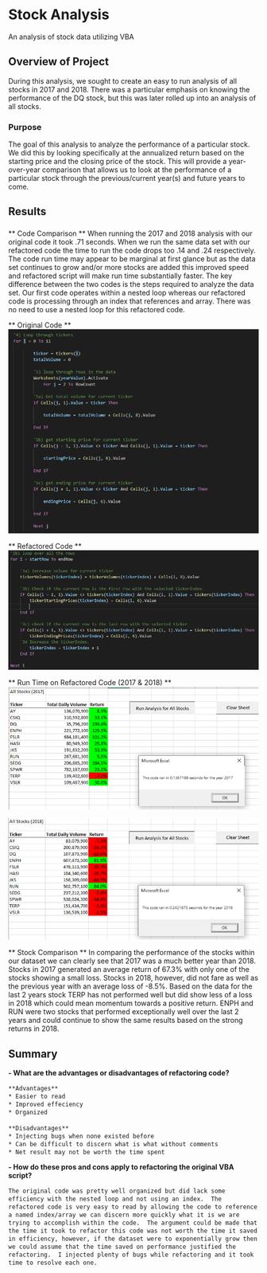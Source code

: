 # Stock Analysis
An analysis of stock data utilizing VBA

## Overview of Project
During this analysis, we sought to create an easy to run analysis of all stocks in 2017 and 2018.  There was a particular emphasis on knowing the performance of the DQ stock, but this was later rolled up into an analysis of all stocks.

### Purpose 
The goal of this analysis to analyze the performance of a particular stock.  We did this by looking specifically at the annualized return based on the starting price and the closing price of the stock.  This will provide a year-over-year comparison that allows us to look at the performance of a particular stock through the previous/current year(s) and future years to come.  

## Results
###
** Code Comparison **
When running the 2017 and 2018 analysis with our original code it took .71 seconds.  When we run the same data set with our refactored code the time to run the code drops too .14 and .24 respectively.  The code run time may appear to be marginal at first glance but as the data set continues to grow and/or more stocks are added this improved speed and refactored script will make run time substantially faster.  The key difference between the two codes is the steps required to analyze the data set.  Our first code operates within a nested loop whereas our refactored code is processing through an index that references and array.  There was no need to use a nested loop for this refactored code.  

** Original Code **
![](Resources\VBA_Module_Code.PNG)

** Refactored Code **
![](Resources\VBA_Challenge_Code.PNG)

** Run Time on Refactored Code (2017 & 2018) **
![](Resources\VBA_Challenge_2017.png)

![](Resources\VBA_Challenge_2018.png)

** Stock Comparison **
In comparing the performance of the stocks within our dataset we can clearly see that 2017 was a much better year than 2018.  Stocks in 2017 generated an average return of 67.3% with only one of the stocks showing a small loss.  Stocks in 2018, however, did not fare as well as the previous year with an average loss of -8.5%.  Based on the data for the last 2 years stock TERP has not performed well but did show less of a loss in 2018 which could mean momentum towards a positive return.  ENPH and RUN were two stocks that performed exceptionally well over the last 2 years and could continue to show the same results based on the strong returns in 2018.

## Summary

**- What are the advantages or disadvantages of refactoring code?**

    **Advantages**
    * Easier to read
    * Improved effeciency
    * Organized

    **Disadvantages**
    * Injecting bugs when none existed before
    * Can be difficult to discern what is what without comments
    * Net result may not be worth the time spent

**- How do these pros and cons apply to refactoring the original VBA script?**

    The original code was pretty well organized but did lack some efficiency with the nested loop and not using an index.  The refactored code is very easy to read by allowing the code to reference a named index/array we can discern more quickly what it is we are trying to accomplish within the code.  The argument could be made that the time it took to refactor this code was not worth the time it saved in efficiency, however, if the dataset were to exponentially grow then we could assume that the time saved on performance justified the refactoring.  I injected plenty of bugs while refactoring and it took time to resolve each one.   
